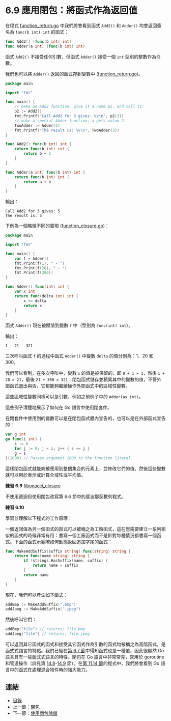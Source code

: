 # 6.9 應用閉包：將函式作為返回值

在程式 [function_return.go](examples/chapter_6/function_return.go) 中我們將會看到函式 `Add2()` 和 `Adder()` 均會返回簽名為 `func(b int) int` 的函式：

```go
func Add2() (func(b int) int)
func Adder(a int) (func(b int) int)
```

函式 `Add2()` 不接受任何引數，但函式 `Adder()` 接受一個 `int` 型別的整數作為引數。

我們也可以將 `Adder()` 返回的函式存到變數中 ([function_return.go](examples/chapter_6/function_return.go))。

```go
package main

import "fmt"

func main() {
	// make an Add2 function, give it a name p2, and call it:
	p2 := Add2()
	fmt.Printf("Call Add2 for 3 gives: %v\n", p2(3))
	// make a special Adder function, a gets value 2:
	TwoAdder := Adder(2)
	fmt.Printf("The result is: %v\n", TwoAdder(3))
}

func Add2() func(b int) int {
	return func(b int) int {
		return b + 2
	}
}

func Adder(a int) func(b int) int {
	return func(b int) int {
		return a + b
	}
}
```

輸出：

```
Call Add2 for 3 gives: 5
The result is: 5
```

下例為一個略微不同的實現 ([function_closure.go](examples/chapter_6/function_closure.go))：

```go
package main

import "fmt"

func main() {
	var f = Adder()
	fmt.Print(f(1), " - ")
	fmt.Print(f(20), " - ")
	fmt.Print(f(300))
}

func Adder() func(int) int {
	var x int
	return func(delta int) int {
		x += delta
		return x
	}
}
```

函式 `Adder()` 現在被賦值到變數 `f` 中（型別為 `func(int) int`）。

輸出：

	1 - 21 - 321

三次呼叫函式 `f` 的過程中函式 `Adder()` 中變數 `delta` 的值分別為：1、20 和 300。

我們可以看到，在多次呼叫中，變數 `x` 的值是被保留的，即 `0 + 1 = 1`，然後 `1 + 20 = 21`，最後 `21 + 300 = 321`：閉包函式儲存並積累其中的變數的值，不管外部函式退出與否，它都能夠繼續操作外部函式中的區域性變數。

這些區域性變數同樣可以是引數，例如之前例子中的 `Adder(as int)`。

這些例子清楚地展示了如何在 Go 語言中使用閉套件。

在閉套件中使用到的變數可以是在閉包函式體內宣告的，也可以是在外部函式宣告的：

```go
var g int
go func(i int) {
	s := 0
	for j := 0; j < i; j++ { s += j }
	g = s
}(1000) // Passes argument 1000 to the function literal.
```

這樣閉包函式就能夠被應用到整個集合的元素上，並修改它們的值。然後這些變數就可以用於表示或計算全域性或平均值。

**練習 6.9** [fibonacci_closure](exercises/chapter_6/fibonacci_closure.go)

不使用遞迴但使用閉包改寫第 6.6 節中的斐波那契數列程式。

**練習 6.10** 

學習並理解以下程式的工作原理：

一個返回值為另一個函式的函式可以被稱之為工廠函式，這在您需要建立一系列相似的函式的時候非常有用：書寫一個工廠函式而不是針對每種情況都書寫一個函式。下面的函式示範瞭如何動態返回追加字尾的函式：

```go
func MakeAddSuffix(suffix string) func(string) string {
	return func(name string) string {
		if !strings.HasSuffix(name, suffix) {
			return name + suffix
		}
		return name
	}
}
```

現在，我們可以產生如下函式：

```go
addBmp := MakeAddSuffix(".bmp")
addJpeg := MakeAddSuffix(".jpeg")
```

然後呼叫它們：

```go
addBmp("file") // returns: file.bmp
addJpeg("file") // returns: file.jpeg
```

可以返回其它函式的函式和接受其它函式作為引數的函式均被稱之為高階函式，是函式式語言的特點。我們已經在[第 6.7 節](06.7.md)中得知函式也是一種值，因此很顯然 Go 語言具有一些函式式語言的特性。閉包在 Go 語言中非常常見，常用於 goroutine 和管道操作（詳見第 [14.8](14.8.md)-[14.9](14.9.md) 節）。在[第 11.14 節](11.14.md)的程式中，我們將會看到 Go 語言中的函式在處理混合物件時的強大能力。

## 連結

- [目錄](directory.md)
- 上一節：[閉包](06.8.md)
- 下一節：[使用閉包除錯](06.10.md)

